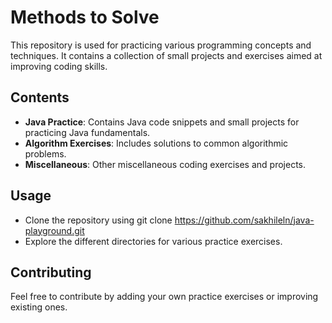 # Methods to Solve
This repository is used for practicing various programming concepts and techniques. It contains a collection of small projects and exercises aimed at improving coding skills.

## Contents
- **Java Practice**: Contains Java code snippets and small projects for practicing Java fundamentals.
- **Algorithm Exercises**: Includes solutions to common algorithmic problems.
- **Miscellaneous**: Other miscellaneous coding exercises and projects.

## Usage
- Clone the repository using git clone https://github.com/sakhileln/java-playground.git
- Explore the different directories for various practice exercises.

## Contributing
Feel free to contribute by adding your own practice exercises or improving existing ones.
